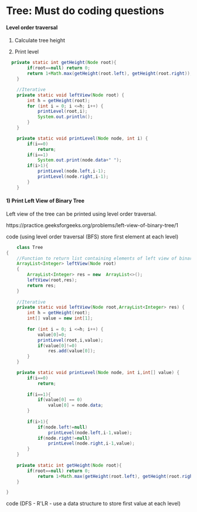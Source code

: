 # Tree: Must do coding questions

#### Level order traversal

  1. Calculate tree height
 
  2. Print level
 
```java
  private static int getHeight(Node root){
        if(root==null) return 0;
        return 1+Math.max(getHeight(root.left), getHeight(root.right));
    }

    //Iterative
    private static void leftView(Node root) {
        int h = getHeight(root);
        for (int i = 0; i <=h; i++) {
            printLevel(root,i);
            System.out.println();
        }
    }

    private static void printLevel(Node node, int i) {
        if(i==0)
            return;
        if(i==1)
            System.out.print(node.data+" ");
        if(i>1){
            printLevel(node.left,i-1);
            printLevel(node.right,i-1);
        }
    }
```

#### 1) Print Left View of Binary Tree

Left view of the tree can be printed using level order traversal.

<p>
https://practice.geeksforgeeks.org/problems/left-view-of-binary-tree/1
  
</details>

<summary>code (using level order traversal (BFS) store first element at each level)</summary>    
      
```java
    class Tree
{
    //Function to return list containing elements of left view of binary tree.
    ArrayList<Integer> leftView(Node root)
    {
        ArrayList<Integer> res = new  ArrayList<>();
        leftView(root,res);
        return res;
    }
    
    //Iterative
    private static void leftView(Node root,ArrayList<Integer> res) {
        int h = getHeight(root);
        int[] value = new int[1];
        
        for (int i = 0; i <=h; i++) {
            value[0]=0;
            printLevel(root,i,value);
            if(value[0]!=0)
                res.add(value[0]);
        }
    }

    private static void printLevel(Node node, int i,int[] value) {
        if(i==0)
            return;
            
        if(i==1){
            if(value[0] == 0)
                value[0] = node.data;
        }
           
        if(i>1){
            if(node.left!=null)
                printLevel(node.left,i-1,value);
            if(node.right!=null)
                printLevel(node.right,i-1,value);
        }
    }
    
    private static int getHeight(Node root){
        if(root==null) return 0;
            return 1+Math.max(getHeight(root.left), getHeight(root.right));
    }

}
```
    
</details>

</details>

<summary>code (DFS - R'LR - use a data structure to store first value at each level)</summary>    
      
```java
 
 
 
```
    
</details>
    
</p>

